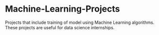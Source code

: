 # Machine-Learning-Projects
Projects that include training of model using Machine Learning algorithms. These projects are useful for data science internships.
